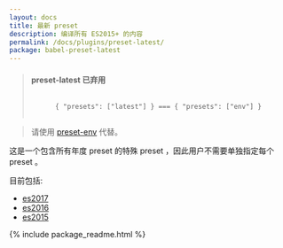 ```yaml
---
layout: docs
title: 最新 preset
description: 编译所有 ES2015+ 的内容
permalink: /docs/plugins/preset-latest/
package: babel-preset-latest
---
```


<blockquote class="babel-callout babel-callout-warning">
  <h4>preset-latest 已弃用</h4>
  <p>
    <code>
      { "presets": ["latest"] } === { "presets": ["env"] }
    </code>
  </p>
</blockquote>

> 请使用 [preset-env](/docs/plugins/preset-env/) 代替。

这是一个包含所有年度 preset 的特殊 preset ，因此用户不需要单独指定每个 preset 。

目前包括:

- [es2017](/docs/plugins/preset-es2017/)
- [es2016](/docs/plugins/preset-es2016/)
- [es2015](/docs/plugins/preset-es2015/)

{% include package_readme.html %}
